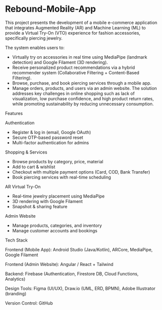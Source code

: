 # Rebound-Mobile-App
This project presents the development of a mobile e-commerce application that integrates Augmented Reality (AR) and Machine Learning (ML) to provide a Virtual Try-On (VTO) experience for fashion accessories, specifically piercing jewelry.

The system enables users to:
  - Virtually try on accessories in real time using MediaPipe (landmark detection) and Google Filament (3D rendering).
  - Receive personalized product recommendations via a hybrid recommender system (Collaborative Filtering + Content-Based Filtering).
  - Browse, purchase, and book piercing services through a mobile app.
  - Manage orders, products, and users via an admin website.
The solution addresses key challenges in online shopping such as lack of visualization, low purchase confidence, and high product return rates, while promoting sustainability by reducing unnecessary consumption.

Features

Authentication
- Register & log in (email, Google OAuth)
- Secure OTP-based password reset
- Multi-factor authentication for admins

Shopping & Services
- Browse products by category, price, material
- Add to cart & wishlist
- Checkout with multiple payment options (Card, COD, Bank Transfer)
- Book piercing services with real-time scheduling

AR Virtual Try-On
- Real-time jewelry placement using MediaPipe
- 3D rendering with Google Filament
- Snapshot & sharing feature

Admin Website
- Manage products, categories, and inventory
- Manage customer accounts and bookings

Tech Stack

Frontend (Mobile App): Android Studio (Java/Kotlin), ARCore, MediaPipe, Google Filament

Frontend (Admin Website): Angular / React + Tailwind

Backend: Firebase (Authentication, Firestore DB, Cloud Functions, Analytics)

Design Tools: Figma (UI/UX), Draw.io (UML, ERD, BPMN), Adobe Illustrator (branding)

Version Control: GitHub
